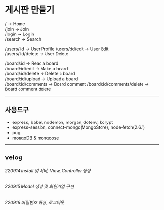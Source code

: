 # 게시판 만들기 

/ -> Home  
/join -> Join  
/login -> Login  
/search -> Search  

/users/:id -> User Profile
/users/:id/edit -> User Edit  
/users/:id/delete -> User Delete  

/board/:id -> Read a board  
/board/:id/edit -> Make a board  
/board/:id/delete -> Delete a board  
/board/:id/upload -> Upload a board  
/board/:id/comments -> Board comment
/board/:id/comments/delete -> Board comment delete  
***
## 사용도구 
- express, babel, nodemon, morgan, dotenv, bcrypt
- express-session, connect-mongo(MongoStore), node-fetch(2.6.1)
- pug
- mongoDB & mongoose
***
## velog
###### 220914 install 및 서버, View, Controller 생성  
###### 220915 Model 생성 및 회원가입 구현
###### 220916 비밀번호 해싱, 로그아웃

